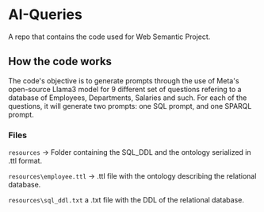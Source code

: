 # AI-Queries
A repo that contains the code used for Web Semantic Project. 

## How the code works
The code's objective is to generate prompts through the use of Meta's open-source Llama3 model for 9 different set of questions refering to a database of Employees, Departments, Salaries and such. For each of the questions, it will generate two prompts: one SQL prompt, and one SPARQL prompt.

### Files
`resources` -> Folder containing the SQL_DDL and the ontology serialized in .ttl format.

`resources\employee.ttl` -> .ttl file with the ontology describing the relational database.

`resources\sql_ddl.txt` a .txt file with the DDL of the relational database.
